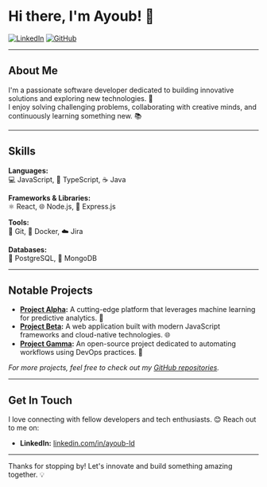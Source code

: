 # Hi there, I'm Ayoub! 👋

[![LinkedIn](https://img.shields.io/badge/LinkedIn-Connect-blue?style=flat-square&logo=linkedin)](https://linkedin.com/in/ayoub-ld)
[![GitHub](https://img.shields.io/badge/GitHub-Explore-gray?style=flat-square&logo=github)](https://github.com/ayoub-ld)

---

## About Me

I'm a passionate software developer dedicated to building innovative solutions and exploring new technologies. 🚀  
I enjoy solving challenging problems, collaborating with creative minds, and continuously learning something new. 📚

---

## Skills

**Languages:**  
 💻 JavaScript, 🔷 TypeScript, ☕ Java

**Frameworks & Libraries:**  
⚛️ React, 🌐 Node.js, 🚄 Express.js

**Tools:**  
🔧 Git, 🐳 Docker, ☁️ Jira

**Databases:**  
🐘 PostgreSQL, 🍃 MongoDB

---

## Notable Projects

- **[Project Alpha](https://github.com/ayoub-ld/project-alpha):** A cutting-edge platform that leverages machine learning for predictive analytics. 🤖
- **[Project Beta](https://github.com/ayoub-ld/project-beta):** A web application built with modern JavaScript frameworks and cloud-native technologies. 🌐
- **[Project Gamma](https://github.com/ayoub-ld/project-gamma):** An open-source project dedicated to automating workflows using DevOps practices. 🤝

_For more projects, feel free to check out my [GitHub repositories](https://github.com/ayoub-ld)._

---

## Get In Touch

I love connecting with fellow developers and tech enthusiasts. 😊 Reach out to me on:

- **LinkedIn:** [linkedin.com/in/ayoub-ld](https://linkedin.com/in/ayoub-ld)

---

Thanks for stopping by! Let's innovate and build something amazing together. 💡
